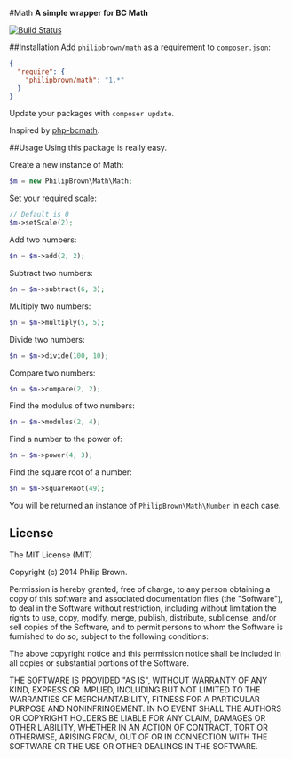 #Math
**A simple wrapper for BC Math**

[![Build Status](https://travis-ci.org/philipbrown/math.png)](https://travis-ci.org/philipbrown/math)

##Installation
Add `philipbrown/math` as a requirement to `composer.json`:

```json
{
  "require": {
    "philipbrown/math": "1.*"
  }
}
```
Update your packages with `composer update`.

Inspired by [php-bcmath](https://github.com/notrix/php-bcmath).

##Usage
Using this package is really easy.

Create a new instance of Math:
```php
$m = new PhilipBrown\Math\Math;
```

Set your required scale:
```php
// Default is 0
$m->setScale(2);
```

Add two numbers:
```php
$n = $m->add(2, 2);
```

Subtract two numbers:
```php
$n = $m->subtract(6, 3);
```

Multiply two numbers:
```php
$n = $m->multiply(5, 5);
```

Divide two numbers:
```php
$n = $m->divide(100, 10);
```

Compare two numbers:
```php
$n = $m->compare(2, 2);
```

Find the modulus of two numbers:
```php
$n = $m->modulus(2, 4);
```

Find a number to the power of:
```php
$n = $m->power(4, 3);
```

Find the square root of a number:
```php
$n = $m->squareRoot(49);
```

You will be returned an instance of ```PhilipBrown\Math\Number``` in each case.

## License
The MIT License (MIT)

Copyright (c) 2014 Philip Brown.

Permission is hereby granted, free of charge, to any person obtaining a copy of
this software and associated documentation files (the "Software"), to deal in
the Software without restriction, including without limitation the rights to
use, copy, modify, merge, publish, distribute, sublicense, and/or sell copies of
the Software, and to permit persons to whom the Software is furnished to do so,
subject to the following conditions:

The above copyright notice and this permission notice shall be included in all
copies or substantial portions of the Software.

THE SOFTWARE IS PROVIDED "AS IS", WITHOUT WARRANTY OF ANY KIND, EXPRESS OR
IMPLIED, INCLUDING BUT NOT LIMITED TO THE WARRANTIES OF MERCHANTABILITY, FITNESS
FOR A PARTICULAR PURPOSE AND NONINFRINGEMENT. IN NO EVENT SHALL THE AUTHORS OR
COPYRIGHT HOLDERS BE LIABLE FOR ANY CLAIM, DAMAGES OR OTHER LIABILITY, WHETHER
IN AN ACTION OF CONTRACT, TORT OR OTHERWISE, ARISING FROM, OUT OF OR IN
CONNECTION WITH THE SOFTWARE OR THE USE OR OTHER DEALINGS IN THE SOFTWARE.
